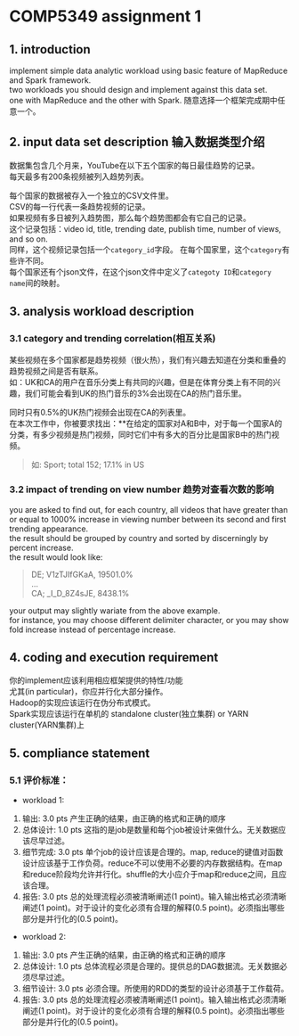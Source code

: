 # COMP5349 assignment 1

## 1. introduction

implement simple data analytic workload using basic feature of MapReduce and Spark framework.  
two workloads you should design and implement against this data set.  
one with MapReduce and the other with Spark.   随意选择一个框架完成期中任意一个。

## 2. input data set description 输入数据类型介绍

数据集包含几个月来，YouTube在以下五个国家的每日最佳趋势的记录。  
每天最多有200条视频被列入趋势列表。  

每个国家的数据被存入一个独立的CSV文件里。  
CSV的每一行代表一条趋势视频的记录。  
如果视频有多日被列入趋势图，那么每个趋势图都会有它自己的记录。  
这个记录包括：video id, title, trending date, publish time, number of views, and so on.  
同样，这个视频记录包括一个```category_id```字段。 在每个国家里，这个```category```有些许不同。  
每个国家还有个json文件，在这个json文件中定义了```categoty ID```和```category name```间的映射。  

## 3. analysis workload description

### 3.1 category and trending correlation(相互关系)

某些视频在多个国家都是趋势视频（很火热），我们有兴趣去知道在分类和重叠的趋势视频之间是否有联系。  
如：UK和CA的用户在音乐分类上有共同的兴趣，但是在体育分类上有不同的兴趣，我们可能会看到UK的热门音乐的3%会出现在CA的热门音乐里。

同时只有0.5%的UK热门视频会出现在CA的列表里。  
在本次工作中，你被要求找出：**在给定的国家对A和B中，对于每一个国家A的分类，有多少视频是热门视频，同时它们中有多大的百分比是国家B中的热门视频。  

>如: Sport; total 152; 17.1% in US

### 3.2 impact of trending on view number 趋势对查看次数的影响

you are asked to find out, for each country, all videos that have greater than or equal to 1000% increase in viewing number between its second and first trending appearance.  
the result should be grouped by country and sorted by discerningly by percent increase.  
the result would look like:  
>DE; V1zTJIfGKaA, 19501.0%  
>...  
>CA; _I_D_8Z4sJE, 8438.1%  

your output may slightly wariate from the above example.  
for instance, you may choose different delimiter character, or you may show fold increase instead of percentage increase.

## 4. coding and execution requirement

你的implement应该利用相应框架提供的特性/功能  
尤其(in particular)，你应并行化大部分操作。  
Hadoop的实现应该运行在伪分布式模式。  
Spark实现应该运行在单机的 standalone cluster(独立集群) or YARN cluster(YARN集群)上  

## 5. compliance statement

### 5.1 评价标准：

- workload 1:

1. 输出: 3.0 pts
产生正确的结果，由正确的格式和正确的顺序
2. 总体设计: 1.0 pts
这指的是job是数量和每个job被设计来做什么。无关数据应该尽早过滤。
3. 细节完成: 3.0 pts
单个job的设计应该是合理的。map, reduce的键值对函数设计应该基于工作负荷。reduce不可以使用不必要的内存数据结构。在map和reduce阶段均允许并行化。shuffle的大小应介于map和reduce之间，且应该合理。
4. 报告: 3.0 pts
总的处理流程必须被清晰阐述(1 point)。输入输出格式必须清晰阐述(1 point)。对于设计的变化必须有合理的解释(0.5 point)。必须指出哪些部分是并行化的(0.5 point)。

- workload 2:

1. 输出: 3.0 pts
产生正确的结果，由正确的格式和正确的顺序
2. 总体设计: 1.0 pts
总体流程必须是合理的。提供总的DAG数据流。无关数据必须尽早过滤。
3. 细节设计: 3.0 pts
必须合理。所使用的RDD的类型的设计必须基于工作载荷。
4. 报告: 3.0 pts
总的处理流程必须被清晰阐述(1 point)。输入输出格式必须清晰阐述(1 point)。对于设计的变化必须有合理的解释(0.5 point)。必须指出哪些部分是并行化的(0.5 point)。